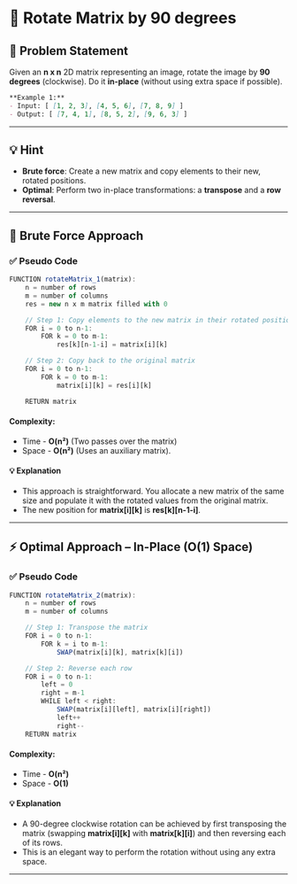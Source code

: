# 🔄 Rotate Matrix by 90 degrees

## 🧩 Problem Statement
Given an **n x n** 2D matrix representing an image, rotate the image by **90 degrees** (clockwise).
Do it **in-place** (without using extra space if possible).

```markdown
**Example 1:**
- Input: [ [1, 2, 3], [4, 5, 6], [7, 8, 9] ]
- Output: [ [7, 4, 1], [8, 5, 2], [9, 6, 3] ]
```

---

## 💡 Hint
- **Brute force**: Create a new matrix and copy elements to their new, rotated positions.
- **Optimal**: Perform two in-place transformations: a **transpose** and a **row reversal**.

---

## 🧱 Brute Force Approach
### ✅ Pseudo Code
```js
FUNCTION rotateMatrix_1(matrix):
    n = number of rows
    m = number of columns
    res = new n x m matrix filled with 0

    // Step 1: Copy elements to the new matrix in their rotated positions
    FOR i = 0 to n-1:
        FOR k = 0 to m-1:
            res[k][n-1-i] = matrix[i][k]

    // Step 2: Copy back to the original matrix
    FOR i = 0 to n-1:
        FOR k = 0 to m-1:
            matrix[i][k] = res[i][k]

    RETURN matrix
```
#### Complexity:
- Time - **O(n²)** (Two passes over the matrix)
- Space - **O(n²)** (Uses an auxiliary matrix).
#### 💡 Explanation
- This approach is straightforward. You allocate a new matrix of the same size and populate it with the rotated values from the original matrix.
- The new position for **matrix[i][k]** is **res[k][n-1-i]**.
---

## ⚡ Optimal Approach – In-Place (O(1) Space)
### ✅ Pseudo Code
```js
FUNCTION rotateMatrix_2(matrix):
    n = number of rows
    m = number of columns

    // Step 1: Transpose the matrix
    FOR i = 0 to n-1:
        FOR k = i to m-1:
            SWAP(matrix[i][k], matrix[k][i])

    // Step 2: Reverse each row
    FOR i = 0 to n-1:
        left = 0
        right = m-1
        WHILE left < right:
            SWAP(matrix[i][left], matrix[i][right])
            left++
            right--
    RETURN matrix
```
#### Complexity:
- Time - **O(n²)**
- Space - **O(1)**
#### 💡 Explanation
- A 90-degree clockwise rotation can be achieved by first transposing the matrix (swapping **matrix[i][k]** with **matrix[k][i]**) and then reversing each of its rows.
- This is an elegant way to perform the rotation without using any extra space.

---
